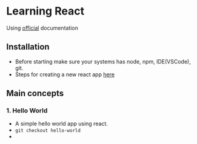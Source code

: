 # Learning React

Using [official](https://reactjs.org/docs/) documentation

## Installation

- Before starting make sure your systems has node, npm, IDE(VSCode), git.
- Steps for creating a new react app [here](https://reactjs.org/docs/create-a-new-react-app.html)

## Main concepts

### 1. Hello World

- A simple hello world app using react.
- `git checkout hello-world`
-
